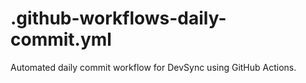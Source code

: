 # .github-workflows-daily-commit.yml
Automated daily commit workflow for DevSync using GitHub Actions.
